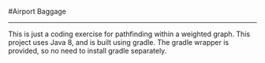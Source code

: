 #Airport Baggage

----

This is just a coding exercise for pathfinding within a weighted graph. This project uses Java 8, and is built using 
gradle. The gradle wrapper is provided, so no need to install gradle separately. 

